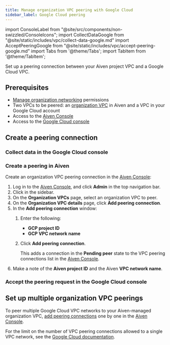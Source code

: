 ```yaml
---
title: Manage organization VPC peering with Google Cloud
sidebar_label: Google Cloud peering
---
```


import ConsoleLabel from "@site/src/components/non-swizzled/ConsoleIcons";
import CollectDataGoogle from "@site/static/includes/vpc/collect-data-google.md"
import AcceptPeeringGoogle from "@site/static/includes/vpc/accept-peering-google.md"
import Tabs from '@theme/Tabs';
import TabItem from '@theme/TabItem';

Set up a peering connection between your Aiven project VPC and a Google Cloud VPC.

## Prerequisites

- [Manage organization networking](/docs/platform/concepts/permissions#organization-permissions)
  permissions
- Two VPCs to be peered: an
  [organization VPC](/docs/platform/howto/manage-organization-vpc#create-an-organization-vpc)
  in Aiven and a VPC in your Google Cloud account
- Access to the [Aiven Console](https://console.aiven.io/)
- Access to the [Google Cloud console](https://console.cloud.google.com/)

## Create a peering connection

### Collect data in the Google Cloud console

<CollectDataGoogle/>

### Create a peering in Aiven

Create an organization VPC peering connection in the [Aiven Console](https://console.aiven.io/):

1. Log in to the [Aiven Console](https://console.aiven.io/), and click **Admin** in the
   top navigation bar.
1. Click <ConsoleLabel name="organizationvpcs"/> in the sidebar.
1. On the **Organization VPCs** page, select an organization VPC to peer.
1. On the **Organization VPC details** page, click **Add peering connection**.
1. In the **Add peering connection** window:
   1. Enter the following:
      - **GCP project ID**
      - **GCP VPC network name**
   1. Click **Add peering connection**.

      This adds a connection in the **Pending peer** state to the VPC peering connections
      list in the [Aiven Console](https://console.aiven.io/).
1. Make a note of the **Aiven project ID** and the Aiven **VPC network name**.

### Accept the peering request in the Google Cloud console

<AcceptPeeringGoogle/>

## Set up multiple organization VPC peerings

To peer multiple Google Cloud VPC networks to your Aiven-managed organization VPC,
[add peering connections](/docs/platform/howto/manage-org-vpc-peering-google#create-a-peering-connection)
one by one in the [Aiven Console](https://console.aiven.io).

For the limit on the number of VPC peering connections allowed to a single VPC network,
see the [Google Cloud documentation](https://cloud.google.com/vpc/docs/quota).
